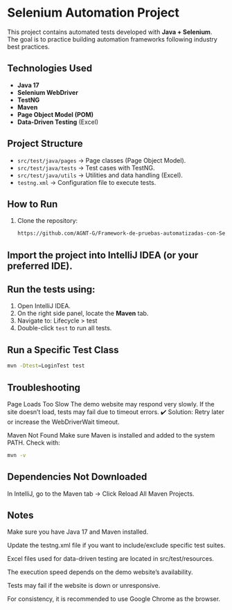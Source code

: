# Selenium Automation Project

This project contains automated tests developed with **Java + Selenium**.  
The goal is to practice building automation frameworks following industry best practices.

## Technologies Used
- **Java 17**
- **Selenium WebDriver**
- **TestNG**
- **Maven**
- **Page Object Model (POM)**
- **Data-Driven Testing** (Excel)

## Project Structure
- `src/test/java/pages` → Page classes (Page Object Model).
- `src/test/java/tests` → Test cases with TestNG.
- `src/test/java/utils` → Utilities and data handling (Excel).
- `testng.xml` → Configuration file to execute tests.

## How to Run
1. Clone the repository:
   ```bash
   https://github.com/AGNT-G/Framework-de-pruebas-automatizadas-con-Selenium-TestNG-Maven.git
## Import the project into IntelliJ IDEA (or your preferred IDE).

## Run the tests using:
1. Open IntelliJ IDEA.  
2. On the right side panel, locate the **Maven** tab.  
3. Navigate to:  Lifecycle > test
4. Double-click `test` to run all tests.

## Run a Specific Test Class
```bash
mvn -Dtest=LoginTest test
```
## Troubleshooting

Page Loads Too Slow
The demo website may respond very slowly. If the site doesn’t load, tests may fail due to timeout errors.
✔️ Solution: Retry later or increase the WebDriverWait timeout.

Maven Not Found
Make sure Maven is installed and added to the system PATH.
Check with:
```bash
mvn -v
```

## Dependencies Not Downloaded
In IntelliJ, go to the Maven tab → Click Reload All Maven Projects.


## Notes

Make sure you have Java 17 and Maven installed.

Update the testng.xml file if you want to include/exclude specific test suites.

Excel files used for data-driven testing are located in src/test/resources.

The execution speed depends on the demo website’s availability.

Tests may fail if the website is down or unresponsive.

For consistency, it is recommended to use Google Chrome as the browser.
